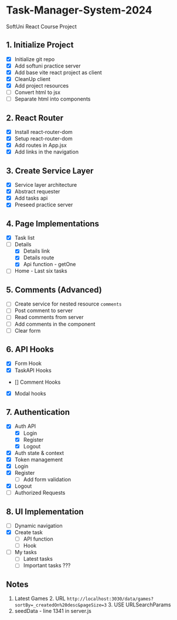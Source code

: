 # Task-Manager-System-2024
SoftUni React Course Project

## 1. Initialize Project
- [x] Initialize git repo
- [x] Add softuni practice server
- [x] Add base vite react project as client
- [x] CleanUp client
- [x] Add project resources
- [ ] Convert html to jsx
- [ ] Separate html into components
## 2. React Router
- [x] Install react-router-dom
- [x] Setup react-router-dom
- [x] Add routes in App.jsx
- [x] Add links in the navigation
## 3. Create Service Layer
- [x] Service layer architecture
- [x] Abstract requester
- [x] Add tasks api
- [x] Preseed practice server
## 4. Page Implementations
- [x] Task list
- [ ] Details
  - [x] Details link
  - [x] Details route
  - [x] Api function - getOne
- [ ] Home - Last six tasks
## 5. Comments (Advanced)
- [ ] Create service for nested resource `comments`
- [ ] Post comment to server
- [ ] Read comments from server
- [ ] Add comments in the component
- [ ] Clear form
## 6. API Hooks
- [x] Form Hook
- [x] TaskAPI Hooks
- [] Comment Hooks
- [x] Modal hooks
## 7. Authentication
- [x] Auth API
  - [x] Login
  - [x] Register
  - [x] Logout
- [x] Auth state & context
- [x] Token management
- [x] Login
- [x] Register
  - [ ] Add form validation
- [x] Logout
- [ ] Authorized Requests
## 8. UI Implementation 
- [ ] Dynamic navigation
- [x] Create task
  - [ ] API function
  - [ ] Hook
- [ ] My tasks 
    - [ ] Latest tasks
    - [ ] Important tasks
    ???
## Notes
  1. Latest Games
     2. URL `http://localhost:3030/data/games?sortBy=_createdOn%20desc&pageSize=3`
     3. USE URLSearchParams
  2. seedData - line 1341 in server.js